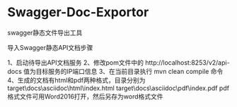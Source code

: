 # Swagger-Doc-Exportor
swagger静态文件导出工具

导入Swagger静态API文档步骤

1、启动待导出API文档服务
2、修改pom文件中的<properties> <swaggerInputPath>http://localhost:8253/v2/api-docs</swaggerInputPath> </properties>值为目标服务的IP端口信息
3、在当前目录执行 mvn clean compile 命令
4、生成的文档有html和pdf两种格式，目录分别为
     target\docs\asciidoc\html\index.html
     target\docs\asciidoc\pdf\index.pdf
pdf格式文件可用Word2016打开，然后另存为word格式文件